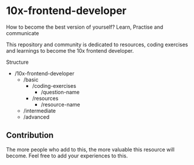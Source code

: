 # 10x-frontend-developer


How to become the best version of yourself? Learn, Practise and communicate


This repository and community is dedicated to resources, coding exercises and learnings to become the 10x frontend developer.


Structure

- /10x-frontend-developer
    - /basic
        - /coding-exercises
            - /question-name 
        - /resources
            - /resource-name 
    - /intermediate
    - /advanced


## Contribution

The more people who add to this, the more valuable this resource will become. Feel free to add your experiences to this.